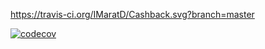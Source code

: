 https://travis-ci.org/IMaratD/Cashback.svg?branch=master

[![codecov](https://codecov.io/gh/IMaratD/Cashback/branch/master/graph/badge.svg)](https://codecov.io/gh/IMaratD/Cashback)